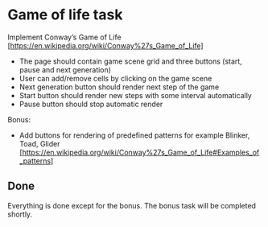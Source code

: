 # Game of life task 

 Implement Conway’s Game of Life [https://en.wikipedia.org/wiki/Conway%27s_Game_of_Life]
- The page should contain game scene grid and three buttons (start, pause and next generation)
- User can add/remove cells by clicking on the game scene
- Next generation button should render next step of the game
- Start button should render new steps with some interval automatically
- Pause button should stop automatic render

Bonus:
- Add buttons for rendering of predefined patterns for example Blinker, Toad, Glider [https://en.wikipedia.org/wiki/Conway%27s_Game_of_Life#Examples_of_patterns]

## Done
Everything is done except for the bonus.
The bonus task will be completed shortly.